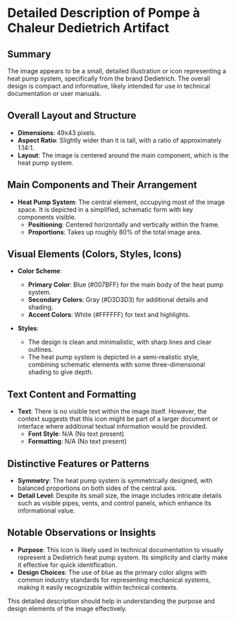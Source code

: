 # Detailed Description of Pompe à Chaleur Dedietrich Artifact

## Summary
The image appears to be a small, detailed illustration or icon representing a heat pump system, specifically from the brand Dedietrich. The overall design is compact and informative, likely intended for use in technical documentation or user manuals.

## Overall Layout and Structure
- **Dimensions**: 49x43 pixels.
- **Aspect Ratio**: Slightly wider than it is tall, with a ratio of approximately 1.14:1.
- **Layout**: The image is centered around the main component, which is the heat pump system.

## Main Components and Their Arrangement
- **Heat Pump System**: The central element, occupying most of the image space. It is depicted in a simplified, schematic form with key components visible.
  - **Positioning**: Centered horizontally and vertically within the frame.
  - **Proportions**: Takes up roughly 80% of the total image area.

## Visual Elements (Colors, Styles, Icons)
- **Color Scheme**:
  - **Primary Color**: Blue (#007BFF) for the main body of the heat pump system.
  - **Secondary Colors**: Gray (#D3D3D3) for additional details and shading.
  - **Accent Colors**: White (#FFFFFF) for text and highlights.

- **Styles**:
  - The design is clean and minimalistic, with sharp lines and clear outlines.
  - The heat pump system is depicted in a semi-realistic style, combining schematic elements with some three-dimensional shading to give depth.

## Text Content and Formatting
- **Text**: There is no visible text within the image itself. However, the context suggests that this icon might be part of a larger document or interface where additional textual information would be provided.
  - **Font Style**: N/A (No text present)
  - **Formatting**: N/A (No text present)

## Distinctive Features or Patterns
- **Symmetry**: The heat pump system is symmetrically designed, with balanced proportions on both sides of the central axis.
- **Detail Level**: Despite its small size, the image includes intricate details such as visible pipes, vents, and control panels, which enhance its informational value.

## Notable Observations or Insights
- **Purpose**: This icon is likely used in technical documentation to visually represent a Dedietrich heat pump system. Its simplicity and clarity make it effective for quick identification.
- **Design Choices**: The use of blue as the primary color aligns with common industry standards for representing mechanical systems, making it easily recognizable within technical contexts.

This detailed description should help in understanding the purpose and design elements of the image effectively.